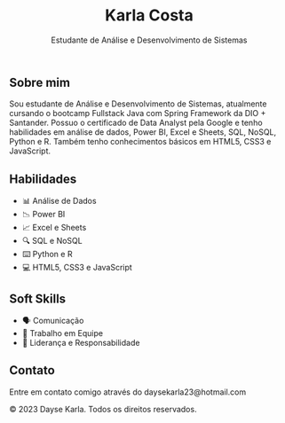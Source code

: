 <!DOCTYPE html>
<html lang="en">
<head>
  <meta charset="UTF-8">
  <meta name="viewport" content="width=device-width, initial-scale=1.0">
</head>
<body>
  <header>
    <h1>Karla Costa</h1>
    <p>Estudante de Análise e Desenvolvimento de Sistemas</p>
  </header>
  
  <section class="about">
    <h2>Sobre mim</h2>
    <p>Sou estudante de Análise e Desenvolvimento de Sistemas, atualmente cursando o bootcamp Fullstack Java com Spring Framework da DIO + Santander. Possuo o certificado de Data Analyst pela Google e tenho habilidades em análise de dados, Power BI, Excel e Sheets, SQL, NoSQL, Python e R. Também tenho conhecimentos básicos em HTML5, CSS3 e JavaScript.</p>
  </section>
  <section class="skills">
    <h2>Habilidades</h2>
    <ul>
      <li><span>📊</span> Análise de Dados</li>
      <li><span>📉</span> Power BI</li>
      <li><span>📈</span> Excel e Sheets</li>
      <li><span>🔍</span> SQL e NoSQL</li>
      <li><span>⌨️</span> Python e R</li>
      <li><span>💻</span> HTML5, CSS3 e JavaScript</li>
    </ul>
  </section>
  
  <section class="soft">
    <h2>Soft Skills</h2>
    <ul>
      <li><span>🗣️</span> Comunicação</li>
      <li><span>🤝</span> Trabalho em Equipe</li>
      <li><span>👑</span> Liderança e Responsabilidade</li>
    </ul>
  </section>
  
  <section id="contato">
    <h1>Contato</h1>
    <p>Entre em contato comigo através do daysekarla23@hotmail.com</p>
  </section>

  <footer>
    <p>&copy; 2023 Dayse Karla. Todos os direitos reservados.</p>
  </footer>
</body>
</html>
